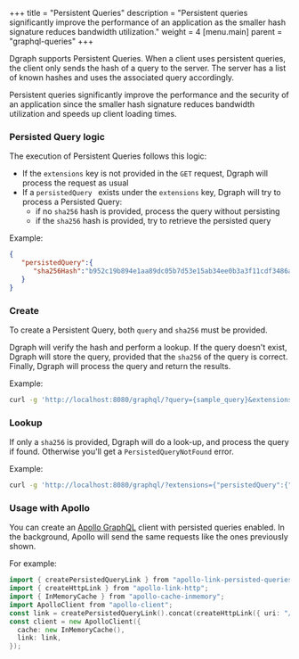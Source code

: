 +++
title = "Persistent Queries"
description = "Persistent queries significantly improve the performance of an application as the smaller hash signature reduces bandwidth utilization."
weight = 4
[menu.main]
    parent = "graphql-queries"
+++

Dgraph supports Persistent Queries. When a client uses persistent queries, the client only sends the hash of a query to the server. The server has a list of known hashes and uses the associated query accordingly.

Persistent queries significantly improve the performance and the security of an application since the smaller hash signature reduces bandwidth utilization and speeds up client loading times.

### Persisted Query logic

The execution of Persistent Queries follows this logic:

- If the `extensions` key is not provided in the `GET` request, Dgraph will process the request as usual
- If a `persistedQuery ` exists under the `extensions` key, Dgraph will try to process a Persisted Query:
	 - if no `sha256` hash is provided, process the query without persisting
	 - if the `sha256` hash is provided, try to retrieve the persisted query

Example:

```json
{
   "persistedQuery":{
      "sha256Hash":"b952c19b894e1aa89dc05b7d53e15ab34ee0b3a3f11cdf3486acef4f0fe85c52"
   }
}
```

### Create

To create a Persistent Query, both `query` and `sha256` must be provided.

Dgraph will verify the hash and perform a lookup. If the query doesn't exist, Dgraph will store the query, provided that the `sha256` of the query is correct. Finally, Dgraph will process the query and return the results.

Example:

```sh
curl -g 'http://localhost:8080/graphql/?query={sample_query}&extensions={"persistedQuery":{"sha256Hash":"b952c19b894e1aa89dc05b7d53e15ab34ee0b3a3f11cdf3486acef4f0fe85c52"}}'
```

### Lookup

If only a `sha256` is provided, Dgraph will do a look-up, and process the query if found. Otherwise you'll get a `PersistedQueryNotFound` error.

Example:

```sh
curl -g 'http://localhost:8080/graphql/?extensions={"persistedQuery":{"sha256Hash":"b952c19b894e1aa89dc05b7d53e15ab34ee0b3a3f11cdf3486acef4f0fe85c52"}}'
```

### Usage with Apollo

You can create an [Apollo GraphQL](https://www.apollographql.com/) client with persisted queries enabled. In the background, Apollo will send the same requests like the ones previously shown.

For example:

```go
import { createPersistedQueryLink } from "apollo-link-persisted-queries";
import { createHttpLink } from "apollo-link-http";
import { InMemoryCache } from "apollo-cache-inmemory";
import ApolloClient from "apollo-client";
const link = createPersistedQueryLink().concat(createHttpLink({ uri: "/graphql" }));
const client = new ApolloClient({
  cache: new InMemoryCache(),
  link: link,
});
```
